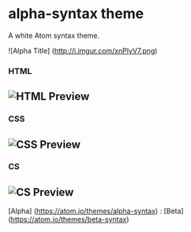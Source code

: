# alpha-syntax theme

A white Atom syntax theme.

![Alpha Title] (http://i.imgur.com/xnPlyV7.png)

### HTML
![HTML Preview](http://i.imgur.com/t9wGWU0.png)
---

### CSS
![CSS Preview](http://i.imgur.com/7YjuBPT.png)
---

### CS
![CS Preview](http://i.imgur.com/5TyyBU3.png)
---

[Alpha] (https://atom.io/themes/alpha-syntax) : [Beta] (https://atom.io/themes/beta-syntax)
